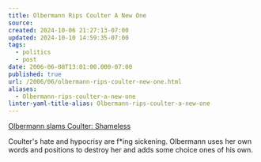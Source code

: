 ```yaml
---
title: Olbermann Rips Coulter A New One
source: 
created: 2024-10-06 21:27:13-07:00
updated: 2024-10-10 14:59:35-07:00
tags:
  - politics
  - post
date: 2006-06-08T13:01:00.000-07:00
published: true
url: /2006/06/olbermann-rips-coulter-new-one.html
aliases:
  - Olbermann-rips-coulter-a-new-one
linter-yaml-title-alias: Olbermann-rips-coulter-a-new-one
---
```



[Olbermann slams Coulter: Shameless](https://www.crooksandliars.com/2006/06/07.html#a8626 "Crooks and Liars")  
  
Coulter's hate and hypocrisy are f\*ing sickening. Olbermann uses her own words and positions to destroy her and adds some choice ones of his own.